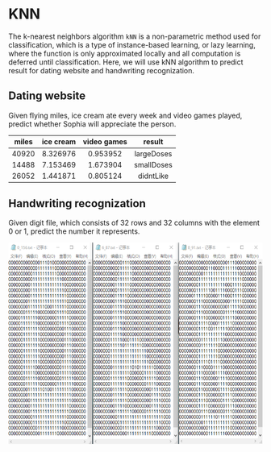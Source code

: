 # KNN

The k-nearest neighbors algorithm `kNN` is a non-parametric method used for classification, which is a type of instance-based learning, or lazy learning, where the function is only approximated locally and all computation is deferred until classification. 
Here, we will use kNN algorithm to predict result for dating website and handwriting recognization.

## Dating website
Given flying miles, ice cream ate every week and video games played, predict whether Sophia will appreciate the person.  

| miles | ice cream | video games | result
| :-----: | :--------: | :--------: | :--------------:
| 40920 | 8.326976 | 0.953952 | largeDoses
| 14488 | 7.153469 | 1.673904 | smallDoses
| 26052 | 1.441871 | 0.805124 | didntLike 


## Handwriting recognization
Given digit file, which consists of 32 rows and 32 columns with the element 0 or 1, predict the number it represents.

<div align=center><img width="574" height="400" src="https://github.com/Kobeyond/Codes-for-Machine-Learning/blob/master/KNN/data/digits.png"/></div>
